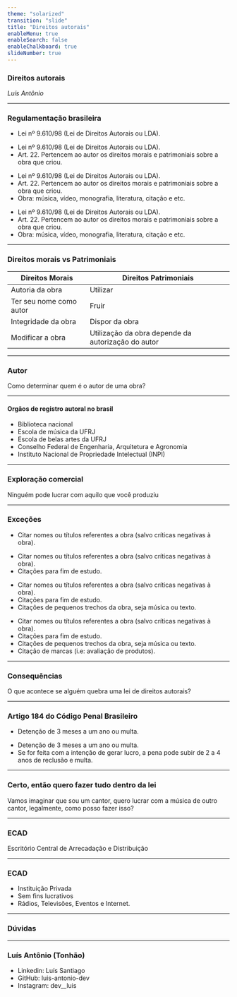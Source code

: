```yaml
---
theme: "solarized"
transition: "slide"
title: "Direitos autorais"
enableMenu: true
enableSearch: false
enableChalkboard: true
slideNumber: true
---
```


### Direitos autorais

_Luís Antônio_

---

### Regulamentação brasileira

<section data-auto-animate>
  <ul>
    <li>Lei nº 9.610/98 (Lei de Direitos Autorais ou LDA).</li>
  </ul>
</section>
<section data-auto-animate>
  <ul>
    <li>Lei nº 9.610/98 (Lei de Direitos Autorais ou LDA).</li>
    <li>Art. 22. Pertencem ao autor os direitos morais e patrimoniais sobre a obra que criou.</li>
  </ul>
</section>
<section data-auto-animate>
  <ul>
    <li>Lei nº 9.610/98 (Lei de Direitos Autorais ou LDA).</li>
    <li>Art. 22. Pertencem ao autor os direitos morais e patrimoniais sobre a obra que criou.</li>
    <li>Obra: música, vídeo, monografia, literatura, citação e etc.</li>
  </ul>
</section>
<section data-auto-animate>
  <ul>
    <li>Lei nº 9.610/98 (Lei de Direitos Autorais ou LDA).</li>
    <li>Art. 22. Pertencem ao autor os direitos morais e patrimoniais sobre a obra que criou.</li>
    <li>Obra: música, vídeo, monografia, literatura, citação e etc.</li>
  </ul>
</section>

---

### Direitos morais vs Patrimoniais
<table>
  <thead>
    <tr>
      <th>Direitos Morais</th>
      <th>Direitos Patrimoniais</th>
    </tr>
  </thead>
  <tbody>
    <tr>
      <td>Autoria da obra</td>
      <td>Utilizar</td>
    </tr>
    <tr>
      <td>Ter seu nome como autor</td>
      <td>Fruir</td>
    </tr>
    <tr>
      <td>Integridade da obra</td>
      <td>Dispor da obra</td>
    </tr>
    <tr>
      <td>Modificar a obra</td>
      <td>Utilização da obra depende da autorização do autor</td>
    </tr>
  </tbody>
</table>

---

### Autor
Como determinar quem é o autor de uma obra?

---

#### Orgãos de registro autoral no brasil
- Biblioteca nacional
- Escola de música da UFRJ
- Escola de belas artes da UFRJ
- Conselho Federal de Engenharia, Arquitetura e Agronomia
- Instituto Nacional de Propriedade Intelectual (INPI)

---

### Exploração comercial
Ninguém pode lucrar com aquilo que você produziu

---

### Exceções
<section data-auto-animate>
  <ul>
    <li>Citar nomes ou títulos referentes a obra (salvo críticas negativas à obra).</li>
  </ul>
</section>
<section data-auto-animate>
  <ul>
    <li>Citar nomes ou títulos referentes a obra (salvo críticas negativas à obra).</li>
    <li>Citações para fim de estudo.</li>
  </ul>
</section>
<section data-auto-animate>
  <ul>
    <li>Citar nomes ou títulos referentes a obra (salvo críticas negativas à obra).</li>
    <li>Citações para fim de estudo.</li>
    <li>Citações de pequenos trechos da obra, seja música ou texto.</li>
  </ul>
</section>
<section data-auto-animate>
  <ul>
    <li>Citar nomes ou títulos referentes a obra (salvo críticas negativas à obra).</li>
    <li>Citações para fim de estudo.</li>
    <li>Citações de pequenos trechos da obra, seja música ou texto.</li>
    <li>Citação de marcas (i.e: avaliação de produtos).</li>
  </ul>
</section>

---

### Consequências 
O que acontece se alguém quebra uma lei de direitos autorais?

---

### Artigo 184 do Código Penal Brasileiro
<section data-auto-animate>
  <ul>
    <li>Detenção de 3 meses a um ano ou multa.</li>
  </ul>
</section>
<section data-auto-animate>
  <ul>
    <li>Detenção de 3 meses a um ano ou multa.</li>
    <li>Se for feita com a intenção de gerar lucro, a pena pode subir de 2 a 4 anos de reclusão e multa.</li>
  </ul>
</section>

---

### Certo, então quero fazer tudo dentro da lei
Vamos imaginar que sou um cantor, quero lucrar com a música de outro cantor, legalmente, como posso fazer isso?

---

### ECAD
Escritório Central de Arrecadação e Distribuição

---

### ECAD
- Instituição Privada
- Sem fins lucrativos
- Rádios, Televisões, Eventos e Internet.

---

### Dúvidas

---

### Luís Antônio (Tonhão)
- Linkedin: Luís Santiago
- GitHub: luis-antonio-dev
- Instagram: dev__luis